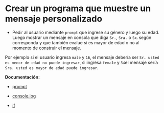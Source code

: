# Crear un programa que muestre un mensaje personalizado

- Pedir al usuario mediante `prompt` que ingrese su género y luego su edad. Luego mostrar un mensaje en consola que diga `Sr.`, `Sra.` o `Sx.`según corresponda y que también evalue si es mayor de edad o no al momento de construir el mensaje.

Por ejemplo si el usuario ingresa `male` y `16`, el mensaje debería ser `Sr. usted es menor de edad no puede ingresar`, si ingresa `female` y `34`el mensaje sería `Sra. usted es mayor de edad puede ingresar`.

**Documentación:**

- [prompt](https://developer.mozilla.org/es/docs/Web/API/Window/prompt)

- [console.log](https://developer.mozilla.org/es/docs/Web/API/Console/log)

- [if](https://developer.mozilla.org/en-US/docs/Web/JavaScript/Reference/Statements/if...else)